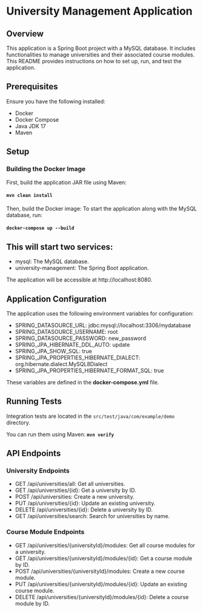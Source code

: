 # University Management Application

## Overview

This application is a Spring Boot project with a MySQL database.
It includes functionalities to manage universities and their associated course modules.
This README provides instructions on how to set up, run, and test the application.

## Prerequisites

Ensure you have the following installed:

* Docker
* Docker Compose
* Java JDK 17
* Maven 

## Setup

### Building the Docker Image

First, build the application JAR file using Maven:

#### **`mvn clean install`**

Then, build the Docker image:
To start the application along with the MySQL database, run:

#### **`docker-compose up --build`**

## This will start two services:

* mysql: The MySQL database.
* university-management: The Spring Boot application.

The application will be accessible at http://localhost:8080.



## Application Configuration

The application uses the following environment variables for configuration:

* SPRING_DATASOURCE_URL: jdbc:mysql://localhost:3306/mydatabase
* SPRING_DATASOURCE_USERNAME: root
* SPRING_DATASOURCE_PASSWORD: new_password
* SPRING_JPA_HIBERNATE_DDL_AUTO: update
* SPRING_JPA_SHOW_SQL: true
* SPRING_JPA_PROPERTIES_HIBERNATE_DIALECT: org.hibernate.dialect.MySQL8Dialect
* SPRING_JPA_PROPERTIES_HIBERNATE_FORMAT_SQL: true

These variables are defined in the **docker-compose.yml** file.

## Running Tests

Integration tests are located in the `src/test/java/com/example/demo` directory.

You can run them using Maven:
**`mvn verify`**

## API Endpoints

### University Endpoints

* GET /api/universities/all: Get all universities.
* GET /api/universities/{id}: Get a university by ID.
* POST /api/universities: Create a new university.
* PUT /api/universities/{id}: Update an existing university.
* DELETE /api/universities/{id}: Delete a university by ID.
* GET /api/universities/search: Search for universities by name.

### Course Module Endpoints

* GET /api/universities/{universityId}/modules: Get all course modules for a university.
* GET /api/universities/{universityId}/modules/{id}: Get a course module by ID.
* POST /api/universities/{universityId}/modules: Create a new course module.
* PUT /api/universities/{universityId}/modules/{id}: Update an existing course module.
* DELETE /api/universities/{universityId}/modules/{id}: Delete a course module by ID.
